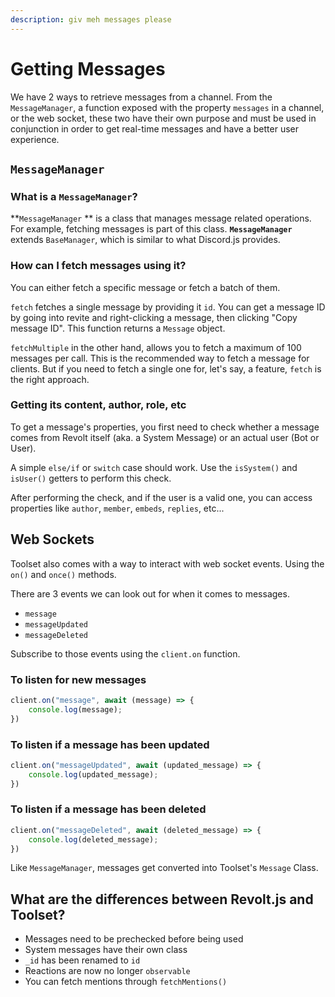 ```yaml
---
description: giv meh messages please
---
```


# Getting Messages

We have 2 ways to retrieve messages from a channel. From the `MessageManager`, a function exposed with the property `messages` in a channel, or the web socket, these two have their own purpose and must be used in conjunction in order to get real-time messages and have a better user experience.

## `MessageManager`

### What is a `MessageManager`?

**`MessageManager` ** is a class that manages message related operations. For example, fetching messages is part of this class. **`MessageManager`** extends `BaseManager`, which is similar to what Discord.js provides.

### How can I fetch messages using it?

You can either fetch a specific message or fetch a batch of them.

`fetch` fetches a single message by providing it `id`. You can get a message ID by going into revite and right-clicking a message, then clicking "Copy message ID". This function returns a `Message` object.

`fetchMultiple` in the other hand, allows you to fetch a maximum of 100 messages per call. This is the recommended way to fetch a message for clients. But if you need to fetch a single one for, let's say, a feature, `fetch` is the right approach.

### Getting its content, author, role, etc

To get a message's properties, you first need to check whether a message comes from Revolt itself (aka. a System Message) or an actual user (Bot or User).

A simple `else/if` or `switch` case should work. Use the `isSystem()` and `isUser()` getters to perform this check.

After performing the check, and if the user is a valid one, you can access properties like `author`, `member`, `embeds`, `replies`, etc...

## Web Sockets

Toolset also comes with a way to interact with web socket events. Using the `on()` and `once()` methods.

There are 3 events we can look out for when it comes to messages.

* `message`
* `messageUpdated`
* `messageDeleted`

Subscribe to those events using the `client.on` function.

### To listen for new messages

```javascript
client.on("message", await (message) => {
    console.log(message);
})
```

### To listen if a message has been updated

```javascript
client.on("messageUpdated", await (updated_message) => {
    console.log(updated_message);
})
```

### To listen if a message has been deleted

```javascript
client.on("messageDeleted", await (deleted_message) => {
    console.log(deleted_message);
})
```

Like `MessageManager`, messages get converted into Toolset's `Message` Class.

## What are the differences between Revolt.js and Toolset?

* Messages need to be prechecked before being used
* System messages have their own class
* `_id` has been renamed to `id`
* Reactions are now no longer `observable`
* You can fetch mentions through `fetchMentions()`

